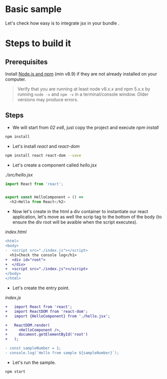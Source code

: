 # Basic sample

Let's check how easy is to integrate jsx in your bundle .

# Steps to build it

## Prerequisites

Install [Node.js and npm](https://nodejs.org/en/) (min v8.9) if they are not already installed on your computer.

> Verify that you are running at least node v8.x.x and npm 5.x.x by running `node -v` and `npm -v` in a terminal/console window. Older versions may produce errors.

## Steps

- We will start from _02 es6_, just copy the project and execute _npm install_

```cmd
npm install
```

- Let's install _react_ and _react-dom_

```bash
npm install react react-dom --save
```

- Let's create a component called _hello.jsx_

_./src/hello.jsx_

```javascript
import React from 'react';


export const HelloComponent = () =>
  <h2>Hello from React</h2>
```

- Now let's create in the html a div container to instantiate our react application,
let's move as well the scrip tag to the bottom of the body (to ensure the div root
will be avaible when the script executes).

_index.html_

```diff
<html>
<body>
-  <script src="./index.js"></script>
  <h1>Check the console log</h1>
+  <div id="root">
+  </div>
+  <script src="./index.js"></script>
</body>
</html>
```

- Let's create the entry point.

_index.js_

```diff
+   import React from 'react';
+   import ReactDOM from 'react-dom';
+   import {HelloComponent} from './hello.jsx';

+   ReactDOM.render(
+     <HelloComponent />,
+     document.getElementById('root')
+   );

- const sampleNumber = 1;
- console.log(`Hello from sample ${sampleNumber}`);
```

- Let's run the sample.

```
npm start
```

